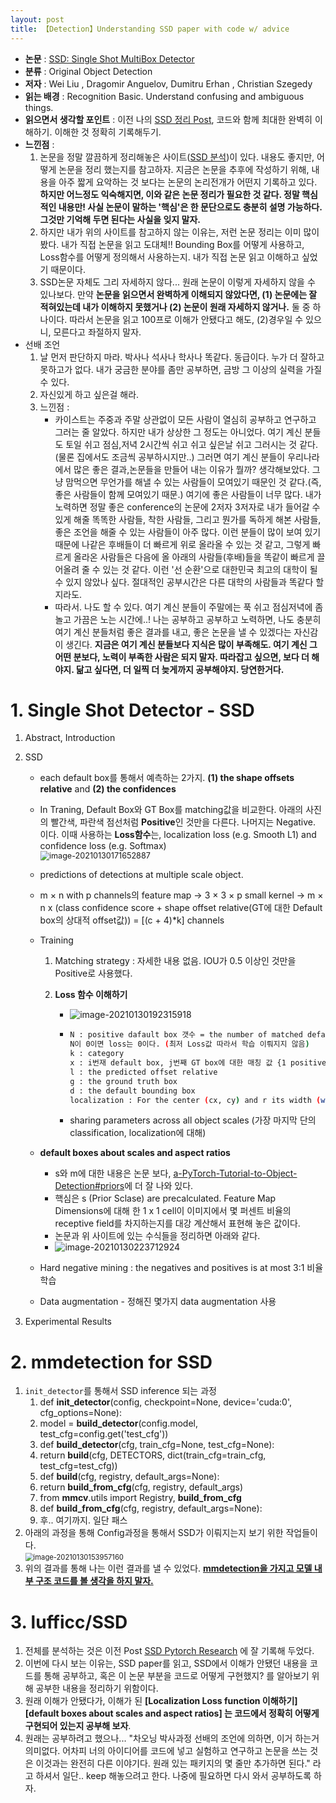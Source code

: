 ```yaml
---
layout: post
title: 【Detection】Understanding SSD paper with code w/ advice
---
```


- **논문** : [SSD: Single Shot MultiBox Detector](https://arxiv.org/pdf/1512.02325.pdf)
- **분류** : Original Object Detection
- **저자** : Wei Liu , Dragomir Anguelov, Dumitru Erhan , Christian Szegedy
- **읽는 배경** : Recognition Basic. Understand confusing and ambiguous things.
- **읽으면서 생각할 포인트** : 이전 나의 [SSD 정리 Post](https://junha1125.github.io/blog/artificial-intelligence/2020-08-16-SSD/), 코드와 함께 최대한 완벽히 이해하기. 이해한 것 정확히 기록해두기.
- **느낀점** : 
  1. 논문을 정말 깔끔하게 정리해놓은 사이트([SSD 분석](https://taeu.github.io/paper/deeplearning-paper-ssd/))이 있다. 내용도 좋지만, 어떻게 논문을 정리 했는지를 참고하자. 지금은 논문을 추후에 작성하기 위해, 내용을 아주 짧게 요악하는 것 보다는 논문의 논리전개가 어떤지 기록하고 있다. **하지만 어느정도 익숙해지면, 이와 같은 논문 정리가 필요한 것 같다. 정말 핵심적인 내용만! 사실 논문이 말하는 '핵심'은 한 문단으로도 충분히 설명 가능하다. 그것만 기억해 두면 된다는 사실을 잊지 말자.**
  2. 하지만 내가 위의 사이트를 참고하지 않는 이유는, 저런 논문 정리는 이미 많이 봤다. 내가 직접 논문을 읽고 도대체!! Bounding Box를 어떻게 사용하고, Loss함수를 어떻게 정의해서 사용하는지. 내가 직접 논문 읽고 이해하고 싶었기 때문이다. 
  3. SSD논문 자체도 그리 자세하지 않다... 원래 논문이 이렇게 자세하지 않을 수 있나보다. 만약 **논문을 읽으면서 완벽하게 이해되지 않았다면, (1) 논문에는 잘 적혀있는데 내가 이해하지 못했거나 (2) 논문이 원래 자세하지 않거나.** 둘 중 하나이다. 따라서 논문을 읽고 100프로 이해가 안됐다고 해도, (2)경우일 수 있으니, 모른다고 좌절하지 말자. 
- 선배 조언
  1. 날 먼저 판단하지 마라. 박사나 석사나 학사나 똑같다. 동급이다. 누가 더 잘하고 못하고가 없다. 내가 궁금한 분야를 좀만 공부하면, 금방 그 이상의 실력을 가질 수 있다. 
  2. 자신있게 하고 싶은걸 해라.
  3. 느낀점 : 
     - 카이스트는 주중과 주말 상관없이 모든 사람이 열심히 공부하고 연구하고 그러는 줄 알았다. 하지만 내가 상상한 그 정도는 아니었다. 여기 계신 분들도 토일 쉬고 점심,저녁 2시간씩 쉬고 쉬고 싶은날 쉬고 그러시는 것 같다. (물론 집에서도 조금씩 공부하시지만..) 그러면 여기 계신 분들이 우리나라에서 많은 좋은 결과,논문들을 만들어 내는 이유가 뭘까? 생각해보았다. 그냥 맘먹으면 무언가를 해낼 수 있는 사람들이 모여있기 때문인 것 같다.(즉, 좋은 사람들이 함께 모여있기 때문.) 여기에 좋은 사람들이 너무 많다. 내가 노력하면 정말 좋은 conference의 논문에 2저자 3저자로 내가 들어갈 수 있게 해줄 똑똑한 사람들, 착한 사람들, 그리고 뭔가를 독하게 해본 사람들, 좋은 조언을 해줄 수 있는 사람들이 아주 많다. 이런 분들이 많이 보여 있기 때문에 나같은 후배들이 더 빠르게 위로 올라올 수 있는 것 같고, 그렇게 빠르게 올라온 사람들은 다음에 올 아래의 사람들(후배)들을 똑같이 빠르게 끌어올려 줄 수 있는 것 같다. 이런 '선 순환'으로 대한민국 최고의 대학이 될 수 있지 않았나 싶다. 절대적인 공부시간은 다른 대학의 사람들과 똑같다 할지라도. 
     - 따라서. 나도 할 수 있다. 여기 계신 분들이 주말에는 푹 쉬고 점심저녁에 좀 놀고 가끔은 노는 시간에..! 나는 공부하고 공부하고 노력하면, 나도 충분히 여기 계신 분들처럼 좋은 결과를 내고, 좋은 논문을 낼 수 있겠다는 자신감이 생긴다. **지금은 여기 계신 분들보다 지식은 많이 부족해도. 여기 계신 그 어떤 분보다, 노력이 부족한 사람은 되지 말자. 따라잡고 싶으면, 보다 더 해야지. 닮고 싶다면, 더 일찍 더 늦게까지 공부해야지. 당연한거다.** 



# 1. Single Shot Detector - SSD

1. Abstract, Introduction 

2. SSD

   - each default box를 통해서 예측하는 2가지. **(1) the shape offsets relative** and **(2) the confidences** 

   - In Traning, Default Box와 GT Box를 matching값을 비교한다. 아래의 사진의 빨간색, 파란색 점선처럼 **Positive**인 것만을 다른다. 나머지는 Negative. 이다. 이때 사용하는 **Loss함수**는, localization loss (e.g. Smooth L1) and confidence loss (e.g. Softmax)  
     <img src="https://github.com/junha1125/Imgaes_For_GitBlog/blob/master/Typora/image-20210130171652887.png?raw=tru" alt="image-20210130171652887" style="zoom:90%;" />

   -  predictions of detections at multiple scale object.

   - m × n with p channels의 feature map -> 3 × 3 × p small kernel -> m × n x (class confidence score + shape offset relative(GT에 대한 Default box의 상대적 offset값)) = \[(c + 4)\*k\] channels

   - Training

     1. Matching strategy : 자세한 내용 없음. IOU가 0.5 이상인 것만을 Positive로 사용했다.

     2. **Loss 함수 이해하기**

        - ![image-20210130192315918](https://github.com/junha1125/Imgaes_For_GitBlog/blob/master/Typora/image-20210130192315918.png?raw=tru)

        - ```sh
          N : positive dafault box 갯수 = the number of matched default boxes
          N이 0이면 loss는 0이다. (최저 Loss값 따라서 학습 이뤄지지 않음)
          k : category
          x : i번재 default box, j번째 GT box에 대한 매칭 값 {1 positive,0 negativ}
          l : the predicted offset relative
          g : the ground truth box
          d : the default bounding box 
          localization : For the center (cx, cy) and r its width (w) and height (h)
          ```

        - sharing parameters across all object scales (가장 마지막 단의 classification, localization에 대해)

   - **default boxes about scales and aspect ratios** 

     - s와 m에 대한 내용은 논문 보다, [a-PyTorch-Tutorial-to-Object-Detection#priors](https://github.com/sgrvinod/a-PyTorch-Tutorial-to-Object-Detection#priors)에 더 잘 나와 있다. 
     - 핵심은 s (Prior Sclase) are precalculated. Feature Map Dimensions에 대해 한 1 x 1 cell이 이미지에서 몇 퍼센트 비율의 receptive field를 차지하는지를 대강 계산해서 표현해 놓은 값이다. 
     - 논문과 위 사이트에 있는 수식들을 정리하면 아래와 같다. 
     - ![image-20210130223712924](https://github.com/junha1125/Imgaes_For_GitBlog/blob/master/Typora/image-20210130223712924.png?raw=tru)

   - Hard negative mining :  the negatives and positives is at most 3:1 비율 학습

   - Data augmentation - 정해진 몇가지 data augmentation 사용

3. Experimental Results





# 2. mmdetection for SSD

1. `init_detector`를 통해서 SSD inference 되는 과정
   1. def **init_detector**(config, checkpoint=None, device='cuda:0', cfg_options=None):
   2. model = **build_detector**(config.model, test_cfg=config.get('test_cfg'))
   3. def **build_detector**(cfg, train_cfg=None, test_cfg=None):
   4.  return **build**(cfg, DETECTORS, dict(train_cfg=train_cfg, test_cfg=test_cfg))
   5. def **build**(cfg, registry, default_args=None):
   6. return **build_from_cfg**(cfg, registry, default_args)
   7. from **mmcv**.utils import Registry, **build_from_cfg**
   8. def **build_from_cfg**(cfg, registry, default_args=None):
   9. 후.. 여기까지. 일단 패스
2. 아래의 과정을 통해 Config과정을 통해서 SSD가 이뤄지는지 보기 위한 작업들이다.    
   <img src="https://github.com/junha1125/Imgaes_For_GitBlog/blob/master/Typora/image-20210130153957160.png?raw=tru" alt="image-20210130153957160" style="zoom:80%;" />
3. 위의 결과를 통해 나는 이런 결과를 낼 수 있었다. **<u>mmdetection을 가지고 모델 내부 구조 코드를 볼 생각을 하지 말자.</u>** 



# 3. lufficc/SSD

1. 전체를 분석하는 것은 이전 Post [SSD Pytorch Research](https://junha1125.github.io/blog/pytorch-docker-git/2021-01-08-SSD_pytorch/) 에 잘 기록해 두었다. 
2. 이번에 다시 보는 이유는, SSD paper를 읽고, SSD에서 이해가 안됐던 내용을 코드를 통해 공부하고, 혹은 이 논문 부분을 코드로 어떻게 구현했지? 를 알아보기 위해 공부한 내용을 정리하기 위함이다. 
3. 원래 이해가 안됐다가, 이해가 된 **\[Localization Loss function 이해하기\]  \[default boxes about scales and aspect ratios\] 는 코드에서 정확히 어떻게 구현되어 있는지 공부해 보자**. 
4. 원래는 공부하려고 했으나... "차오닝 박사과정 선배의 조언에 의하면, 이거 하는거 의미없다. 어차피 너의 아이디어를 코드에 넣고 실험하고 연구하고 논문을 쓰는 것은 이것과는 완전히 다른 이야기다. 원래 있는 패키지의 몇 줄만 추가하면 된다." 라고 하셔서 일단.. keep 해놓으려고 한다. 나중에 필요하면 다시 와서 공부하도록 하자.


